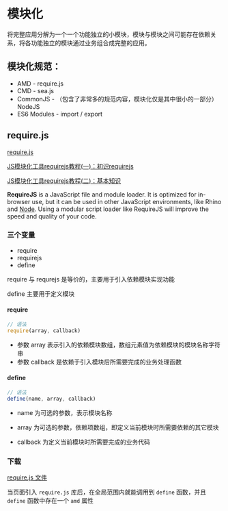# 模块化

将完整应用分解为一个一个功能独立的小模块，模块与模块之间可能存在依赖关系，将各功能独立的模块通过业务组合成完整的应用。

## 模块化规范：

- AMD - require.js
- CMD - sea.js
- CommonJS - （包含了非常多的规范内容，模块化仅是其中很小的一部分）NodeJS
- ES6 Modules - import / export

## require.js

[require.js](https://requirejs.org/)

[JS模块化工具requirejs教程(一)：初识requirejs](https://www.runoob.com/w3cnote/requirejs-tutorial-1.html)

[JS模块化工具requirejs教程(二)：基本知识](https://www.runoob.com/w3cnote/requirejs-tutorial-2.html)

**RequireJS** is a JavaScript file and module loader. It is optimized for in-browser use, but it can be used in other JavaScript environments, like Rhino and [Node](https://requirejs.org/docs/node.html). Using a modular script loader like RequireJS will improve the speed and quality of your code.

### 三个变量

- require
- requirejs
- define

require 与 requrejs 是等价的，主要用于引入依赖模块实现功能

define 主要用于定义模块

#### require

```js
// 语法
require(array, callback)
```

- 参数 array 表示引入的依赖模块数组，数组元素值为依赖模块的模块名称字符串
- 参数 callback 是依赖于引入模块后所需要完成的业务处理函数

#### define

```js
// 语法
define(name, array, callback)
```

- name 为可选的参数，表示模块名称
- array 为可选的参数，依赖项数组，即定义当前模块时所需要依赖的其它模块

- callback 为定义当前模块时所需要完成的业务代码

### 下载

[require.js 文件](https://requirejs.org/docs/release/2.3.6/minified/require.js)

当页面引入 `require.js` 库后，在全局范围内就能调用到 `define` 函数，并且 `define` 函数中存在一个 `amd` 属性

